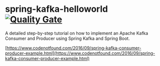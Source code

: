 # spring-kafka-helloworld [![Quality Gate](https://sonarqube.com/api/badges/gate?key=com.codenotfound:spring-kafka-helloworld)](https://sonarqube.com/dashboard/index/com.codenotfound:spring-kafka-helloworld)

A detailed step-by-step tutorial on how to implement an Apache Kafka Consumer and Producer using Spring Kafka and Spring Boot.

[https://www.codenotfound.com/2016/09/spring-kafka-consumer-producer-example.html](https://www.codenotfound.com/2016/09/spring-kafka-consumer-producer-example.html)
